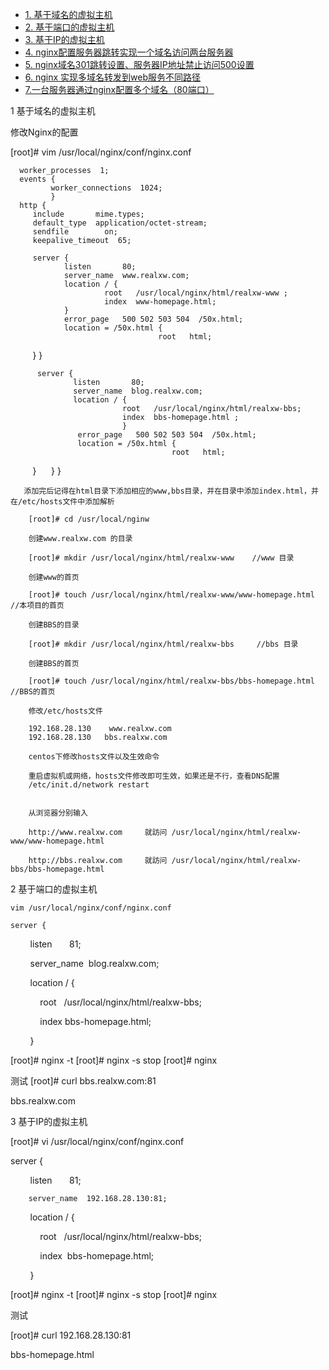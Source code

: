 
* [1. 基于域名的虚拟主机](#1-基于域名的虚拟主机)
* [2. 基于端口的虚拟主机](#2-基于端口的虚拟主机)
* [3. 基于IP的虚拟主机](#3-基于IP的虚拟主机)
* [4. nginx配置服务器跳转实现一个域名访问两台服务器](https://blog.csdn.net/yanyujingzhe/article/details/89350712)
* [5. nginx域名301跳转设置、服务器IP地址禁止访问500设置](https://blog.csdn.net/choufumang1705/article/details/100944461)
* [6. nginx 实现多域名转发到web服务不同路径](https://blog.csdn.net/starwmx520/article/details/53353500)
* [7.一台服务器通过nginx配置多个域名（80端口）](https://blog.csdn.net/wjg8209/article/details/93588247) 



1 基于域名的虚拟主机

 修改Nginx的配置
 
 [root]# vim /usr/local/nginx/conf/nginx.conf
 
      worker_processes  1;
      events {
             worker_connections  1024;
             }
      http {
         include       mime.types;
         default_type  application/octet-stream;
         sendfile        on;
         keepalive_timeout  65;

         server {
                listen       80;
                server_name  www.realxw.com;
                location / {
                         root   /usr/local/nginx/html/realxw-www ;
                         index  www-homepage.html;
                }
                error_page   500 502 503 504  /50x.html;
                location = /50x.html {
                                     root   html;
                                      }
                }

          server {
                  listen       80;
                  server_name  blog.realxw.com;
                  location / {
                             root   /usr/local/nginx/html/realxw-bbs;
                             index  bbs-homepage.html ;
                             }
                   error_page   500 502 503 504  /50x.html;
                   location = /50x.html {
                                        root   html;

                    }
                 }
          }
          
          
       添加完后记得在html目录下添加相应的www,bbs目录，并在目录中添加index.html，并在/etc/hosts文件中添加解析
   
        [root]# cd /usr/local/nginw
   
        创建www.realxw.com 的目录
   
        [root]# mkdir /usr/local/nginx/html/realxw-www    //www 目录
   
        创建www的首页
   
        [root]# touch /usr/local/nginx/html/realxw-www/www-homepage.html     //本项目的首页
   
        创建BBS的目录
   
        [root]# mkdir /usr/local/nginx/html/realxw-bbs     //bbs 目录    
   
        创建BBS的首页
   
        [root]# touch /usr/local/nginx/html/realxw-bbs/bbs-homepage.html      //BBS的首页
    
        修改/etc/hosts文件
   
        192.168.28.130    www.realxw.com
        192.168.28.130   bbs.realxw.com
        
        centos下修改hosts文件以及生效命令
        
        重启虚拟机或网络，hosts文件修改即可生效，如果还是不行，查看DNS配置
        /etc/init.d/network restart
              
   
        从浏览器分别输入
   
        http://www.realxw.com     就訪问 /usr/local/nginx/html/realxw-www/www-homepage.html
   
        http://bbs.realxw.com     就訪问 /usr/local/nginx/html/realxw-bbs/bbs-homepage.html 
   
   
2 基于端口的虚拟主机

    vim /usr/local/nginx/conf/nginx.conf

    server {

        listen       81;

        server_name  blog.realxw.com;

        location / {

            root   /usr/local/nginx/html/realxw-bbs;

            index  bbs-homepage.html;

        }

   [root]# nginx -t
   [root]# nginx -s stop
   [root]# nginx 
   
   测试
   [root]# curl bbs.realxw.com:81
   
   bbs.realxw.com

3 基于IP的虚拟主机

  [root]# vi /usr/local/nginx/conf/nginx.conf
  
  server {

        listen       81;

        server_name  192.168.28.130:81;

        location / {

            root   /usr/local/nginx/html/realxw-bbs;

            index  bbs-homepage.html;

        }


   [root]# nginx -t
   [root]# nginx -s stop
   [root]# nginx 
   
   测试
   
   [root]# curl 192.168.28.130:81
   
  bbs-homepage.html 
